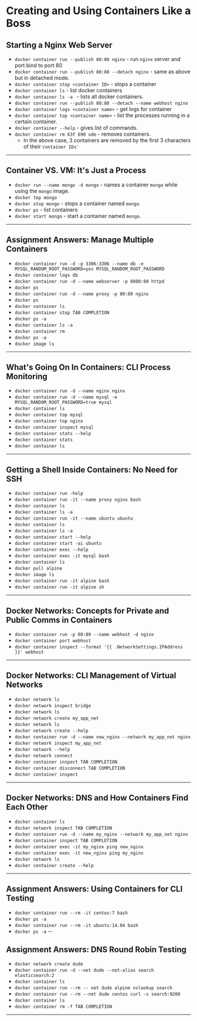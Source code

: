 
# Creating and Using Containers Like a Boss

## Starting a Nginx Web Server
- `docker container run --publish 80:80 nginx` - run `nginx` server and port bind to port 80
- `docker container run --publish 80:80 --detach nginx` - same as above but in detached mode.
- `docker container stop <container ID>` - stops a container
- `docker container ls` - list docker containers
- `docker container ls -a ` - lists all docker containers.
- `docker container run --publish 80:80 --detach --name webhost nginx`
- `docker container logs <container name>` - get logs for container
- `docker container top <container name>` - list the processes running in a certain container.
- `docker container --help` - gives list of commands.
- `docker container rm 63f 690 ode` - removes containers.
  - In the above case, 3 containers are removed by the first 3 characters of their `container IDs'`
---

## Container VS. VM: It's Just a Process
- `docker run --name mongo -d mongo` - names a container `mongo` while using the `mongo` image.
- `docker top mongo`
- `docker stop mongo` - stops a container named `mongo`.
- `docker ps` - list containers
- `docker start mongo` - start a container named `mongo`.
---

## Assignment Answers: Manage Multiple Containers
- `docker container run -d -p 3306:3306 --name db -e MYSQL_RANDOM_ROOT_PASSWORD=yes MYSQL_RANDOM_ROOT_PASSWORD`
- `docker container logs db`
- `docker container run -d --name webserver -p 8080:80 httpd`
- `docker ps`
- `docker container run -d --name proxy -p 80:80 nginx`
- `docker ps`
- `docker container ls`
- `docker container stop TAB COMPLETION`
- `docker ps -a`
- `docker container ls -a`
- `docker container rm`
- `docker ps -a`
- `docker image ls`
---

## What's Going On In Containers: CLI Process Monitoring
- `docker container run -d --name nginx nginx`
- `docker container run -d --name mysql -e MYSQL_RANDOM_ROOT_PASSWORD=true mysql`
- `docker container ls`
- `docker container top mysql`
- `docker container top nginx`
- `docker container inspect mysql`
- `docker container stats --help`
- `docker container stats`
- `docker container ls`
---

## Getting a Shell Inside Containers: No Need for SSH
- `docker container run -help`
- `docker container run -it --name proxy nginx bash`
- `docker container ls`
- `docker container ls -a`
- `docker container run -it --name ubuntu ubuntu`
- `docker container ls`
- `docker container ls -a`
- `docker container start --help`
- `docker container start -ai ubuntu`
- `docker container exec --help`
- `docker container exec -it mysql bash`
- `docker container ls`
- `docker pull alpine`
- `docker image ls`
- `docker container run -it alpine bash`
- `docker container run -it alpine sh`
---

## Docker Networks: Concepts for Private and Public Comms in Containers
- `docker container run -p 80:80 --name webhost -d nginx`
- `docker container port webhost`
- `docker container inspect --format '{{ .NetworkSettings.IPAddress }}' webhost`
---

## Docker Networks: CLI Management of Virtual Networks
- `docker network ls`
- `docker network inspect bridge`
- `docker network ls`
- `docker network create my_app_net`
- `docker network ls`
- `docker network create --help`
- `docker container run -d --name new_nginx --network my_app_net nginx`
- `docker network inspect my_app_net`
- `docker network --help`
- `docker network connect`
- `docker container inspect TAB COMPLETION`
- `docker container disconnect TAB COMPLETION`
- `docker container inspect`
---

## Docker Networks: DNS and How Containers Find Each Other
- `docker container ls`
- `docker network inspect TAB COMPLETION`
- `docker container run -d --name my_nginx --network my_app_net nginx`
- `docker container inspect TAB COMPLETION`
- `docker container exec -it my_nginx ping new_nginx`
- `docker container exec -it new_nginx ping my_nginx`
- `docker network ls`
- `docker container create --help`
---

## Assignment Answers: Using Containers for CLI Testing
- `docker container run --rm -it centos:7 bash`
- `docker ps -a`
- `docker container run --rm -it ubuntu:14.04 bash`
- `docker ps -a`
--

## Assignment Answers: DNS Round Robin Testing
- `docker network create dude`
- `docker container run -d --net dude --net-alias search elasticsearch:2`
- `docker container ls`
- `docker container run --rm -- net dude alpine nslookup search`
- `docker container run --rm --net dude centos curl -s search:9200`
- `docker container ls`
- `docker container rm -f TAB COMPLETION`
---